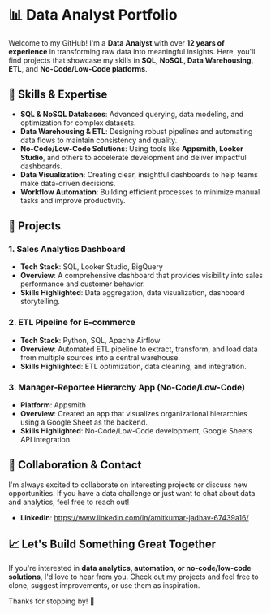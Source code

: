 # 📊 Data Analyst Portfolio

Welcome to my GitHub! I'm a **Data Analyst** with over **12 years of experience** in transforming raw data into meaningful insights. Here, you'll find projects that showcase my skills in **SQL, NoSQL, Data Warehousing, ETL**, and **No-Code/Low-Code platforms**.

## 🚀 Skills & Expertise

- **SQL & NoSQL Databases**: Advanced querying, data modeling, and optimization for complex datasets.
- **Data Warehousing & ETL**: Designing robust pipelines and automating data flows to maintain consistency and quality.
- **No-Code/Low-Code Solutions**: Using tools like **Appsmith, Looker Studio**, and others to accelerate development and deliver impactful dashboards.
- **Data Visualization**: Creating clear, insightful dashboards to help teams make data-driven decisions.
- **Workflow Automation**: Building efficient processes to minimize manual tasks and improve productivity.

## 📂 Projects

### 1. Sales Analytics Dashboard
- **Tech Stack**: SQL, Looker Studio, BigQuery
- **Overview**: A comprehensive dashboard that provides visibility into sales performance and customer behavior.
- **Skills Highlighted**: Data aggregation, data visualization, dashboard storytelling.

### 2. ETL Pipeline for E-commerce
- **Tech Stack**: Python, SQL, Apache Airflow
- **Overview**: Automated ETL pipeline to extract, transform, and load data from multiple sources into a central warehouse.
- **Skills Highlighted**: ETL optimization, data cleaning, and integration.

### 3. Manager-Reportee Hierarchy App (No-Code/Low-Code)
- **Platform**: Appsmith
- **Overview**: Created an app that visualizes organizational hierarchies using a Google Sheet as the backend.
- **Skills Highlighted**: No-Code/Low-Code development, Google Sheets API integration.

## 🤝 Collaboration & Contact
I'm always excited to collaborate on interesting projects or discuss new opportunities. If you have a data challenge or just want to chat about data and analytics, feel free to reach out!

- **LinkedIn**: https://www.linkedin.com/in/amitkumar-jadhav-67439a16/


## 📈 Let's Build Something Great Together
If you're interested in **data analytics, automation, or no-code/low-code solutions**, I'd love to hear from you. Check out my projects and feel free to clone, suggest improvements, or use them as inspiration.

Thanks for stopping by! 🙌


